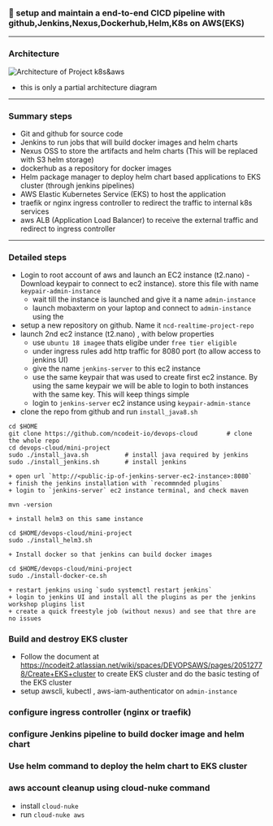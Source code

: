 ### :camel: setup and maintain a end-to-end CICD pipeline with github,Jenkins,Nexus,Dockerhub,Helm,K8s on AWS(EKS)
---
### Architecture 
![Architecture of Project k8s&aws](https://i.gyazo.com/6e66f96059ab7628491ae496bc595bf6.png)

* this is only a partial architecture diagram
---

### Summary steps
* Git and github for source code 
* Jenkins to run jobs that will build docker images and helm charts
* Nexus OSS to store the artifacts and helm charts (This will be replaced with S3 helm storage)
* dockerhub as a repository for docker images 
* Helm package manager to deploy helm chart based applications to EKS cluster (through jenkins pipelines)
* AWS Elastic Kubernetes Service (EKS) to host the application 
* traefik or nginx ingress controller to redirect the traffic to internal k8s services
* aws ALB (Application Load Balancer) to receive the external traffic and redirect to ingress controller

---
### Detailed steps 
* Login to root account of aws and launch an EC2 instance (t2.nano) - Download keypair to connect to ec2 instance). store this file with name `keypair-admin-instance`
    + wait till the instance is launched and give it a name  `admin-instance`
    + launch mobaxterm on your laptop and connect to `admin-instance` using the 
* setup a new repository on github. Name it `ncd-realtime-project-repo`
* launch 2nd ec2 instance (t2.nano) , with below properties
    + use `ubuntu 18 imagee` thats eligibe under `free tier eligible`
    + under ingress rules add http traffic for 8080 port (to allow access to jenkins UI)
    + give the name `jenkins-server` to this ec2 instance
    + use the same keypair that was used to create first ec2 instance.  By using the same keypair we will be able to login to both instances with the same key. This will keep things simple 
    + login to `jenkins-server` ec2 instance using `keypair-admin-stance`
* clone the repo from github and run `install_java8.sh` 
```
cd $HOME
git clone https://github.com/ncodeit-io/devops-cloud        # clone the whole repo
cd devops-cloud/mini-project
sudo ./install_java.sh          # install java required by jenkins
sudo ./install_jenkins.sh       # install jenkins
```
    + open url `http://<public-ip-of-jenkins-server-ec2-instance>:8080`
    + finish the jenkins installation with `recommnded plugins`
    + login to `jenkins-server` ec2 instance terminal, and check maven
```
mvn -version
```
    + install helm3 on this same instance
```
cd $HOME/devops-cloud/mini-project
sudo ./install_helm3.sh
```
    + Install docker so that jenkins can build docker images
```
cd $HOME/devops-cloud/mini-project
sudo ./install-docker-ce.sh
```
    + restart jenkins using `sudo systemctl restart jenkins`
    + login to jenkins UI and install all the plugins as per the jenkins workshop plugins list
    + create a quick freestyle job (without nexus) and see that thre are no issues

### Build and destroy EKS cluster
* Follow the document at https://ncodeit2.atlassian.net/wiki/spaces/DEVOPSAWS/pages/20512778/Create+EKS+cluster to create EKS cluster and do the basic testing of the EKS cluster
* setup awscli, kubectl , aws-iam-authenticator on `admin-instance`


### configure ingress controller (nginx or traefik)

### configure Jenkins pipeline to build docker image and helm chart



### Use helm command to deploy the helm chart to EKS cluster

###


### aws account cleanup using cloud-nuke command 
* install `cloud-nuke`
* run `cloud-nuke aws`
